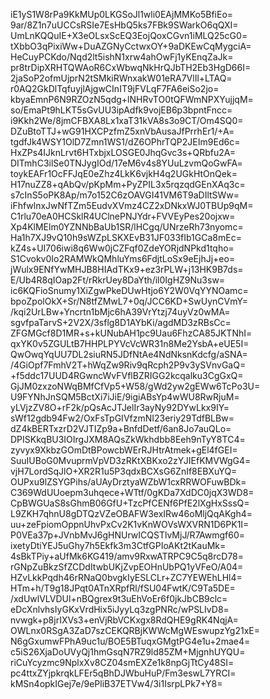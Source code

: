 iE1yS1W8rPa9KkMUp0LKGSoJl1wli0EAjMMKo5BfiEo=
9ar/8Z1n7uUCCsRSIe7EsHbQ5ks7FBk9SWarkO6qQXI=
UmLnKQQuIE+X3eOLsxScEQ3EojQoxCGvn1iMLQ25cG0=
tXbbO3qPixiWw+DuAZGNyCctwxOY+9aDKEwCqMygciA=
HeCuyPCKdo/Nqd2lt5ishN1xrw4ahOwFj1yKEnqZaJk=
pr8trDipXRHTQWAoR6CxWbwqNkHrQJbTH2Eb3HgD66I=
2jaSoP2ofmUjprN2tSMkiRWnxakW01eRA7VlIl+LTAQ=
r0AQ2GkDlTqfuyjlAjgwCInIT9jFVLqF7FA6eiSo2jo=
kbyaEmnP6N9RZOzN5qdg+lNHRvTO0tQFWmNPXYujjqM=
so/EmaPt9hLKT5sGvUU3ipAdfk9vojEB6p3bpntFncc=
i9Kkh2We/8jmCFBXA8Lx1xaT31kVA8s3o9CT/Om4SQ0=
DZuBtoTTJ+wG91HXCPzfmZ5xnVbAusaJfPrrhEr1/+A=
tgdfJk4WSY1OlD7Zmn1WS1/dZ6OPhrTQP2JEIm9Ed6c=
HxZPs4IJknLrvt6HTxbjxLOSGE0JhqGvc3s+QRbfu2A=
DITmhC3ilSe0TNJygIOd/17eM6v4s8YUuLzvmQoGwFA=
toykEAFr1OcFFJqE0eZhz4LkK6vjkH4q2UGkHtOnQek=
H17nuZZ8+qAbQv/pKpMm+PyZPIL3x5rqzqdGEnXAq3c=
s7cInS5oPK8Ap/m7o152C6zOAVGI41VM6T9aDIltSWw=
iFhfwlnxJwNfTZm5EudvXVmz4CZ2xDNkxWJ0TBUp9qM=
C1rlu70eA0HCSklR4UClnePNJYdr+FVVEyPes20ojxw=
Xp4KlMElm0YZNNbBaUb1SR/lHCgq/UNrzeRh73nyomc=
Ha1h7XJ9vQ10h9sWZpLSKXEvB31JF033fIb1GCa8mEc=
kZ4s+UI706iwi8q6Ww0jCZFqf0ZdeYORjdNPkd1tqho=
S1Cvokv0Io2RAMWkQMhluYms6FdjtLoSx9eEjhJj+eo=
jWulx9ENfYwMHJB8HIAdTKx9+ez3rPLW+j13HK9B7ds=
E/Ub4R8qIOap2Ft/rRkrUey8DaYth/il0IgHZ9Nu3sw=
ic6KQFioSnumy1XiZgwPkeDUwHtjo6Y2W0VqYYNOamc=
bpoZpolOkX+Sr/N8tfZMwL7+0q/JCC6KD+SwUynCVmY=
/kqi2UrLBw+Yncrtn1bMjc6hA39VrYtzj74uyVz0wMA=
sgvfpaTarvS+2V2X/3sflg8D1AYbKi/agdMD3zRBsCc=
ZFGMGcf8D1MR+s+kUNubAH1pc9Uau6FhzCA85JKTNhI=
qxYK0v5ZGULtB7HHPLPYVcVcWR31n8Me2YsbA+eUE5I=
QwOwqYqUU7DL2siuRN5JDfNtAe4NdNksnKdcfg/aSNA=
/4GiOpf7FmhV2T+hWqZw9Riv9qRcph2P9v3ySVnvGaQ=
+f5ddc17UUD4RGwncWvFVflBZRIGG2kcqalku3CgGxQ=
GjJM0zxzoNWqBMfCfVp5+W58/gWd2yw2gEWw6TcPo3U=
U9FYNhJnSQM5BctXi7iJiE/9igiABsYp4wWU8RwRjuM=
yLVjzZV8O+rF2k/pQsAcJTJelIr3ayNy92DYwLkx9IY=
sWf12gdb94Fw2/OxFsTpGIVfzmNI23eriy29TdfBLBw=
dZ4kBERTxzrD2VJTIZp9a+BnfdDetf/6an8Jo7auQLo=
DPISKkqBU3IOIrgJXM8AQsZkWkhdbb8Eeh9nTyY8TC4=
zyvyx9XkbzGOmDtBPowcbWErRJHtrAtmek+gEl4fGEI=
SuuIUBoG0MvuprmVpVD3zRKtXBKxo2zYJIEfKMVWgG4=
vjH7LordSqJlO+XR2R1u5P3qdxBCXsG6ZnIf8EBXuYQ=
OUPxu9lZSYGPihs/aUAyDrztyaWZbW1cxRRWOFuwBDk=
C369WdUUoepm3uhqece+WTtf/0gKDa7XdDC0jqX3WD8=
CpBWGUaS8sGhmB06GfU+TzcPfCENf6PfE2lXgHxSssQ=
L9ZKH7qhnU8gDTQzVZeOBAFW3exIRw46oMljQqAKgh4=
uu+zeFpiomOppnUhvPxCv2K1vKnWOVsWXVRN1D6PK1I=
P0VEa37p+JVnbMvJ6gHNUrwICQSTlvMjJ/R7Awmgf60=
ixetyDtiYEJ5uGhy7h5Ekfk3m3CtfGPIoAKt2tKauMk=
4sBkTPiy+aUfMk6KG419/amv9RxwATRPC9C5q8rcD78=
rGNpZuBkzSfZCDdItwbUKjZvpEOHnUbPQ1yVFeO/A04=
HZvLkkPqdh46rRNaQ0bvgkIyESLCLr+ZC7YEWEhLHl4=
HTm+h/T9g18JPqt0ATnXRpfRl/fSU04FwtK/C9Ta5DE=
/xdUwlVLVDUl+nBQgrex9t3uEhVoEr6f0jkJbCB9clc=
eDcXnlvhsIyGKxVrdHix5iJyyLq3zgPNRc/wPSLIvD8=
nvwgk+p8jrIXVs3+enVjRbVCKxgx8RdQHE9gRK4NqjA=
OWLnx0RSgA3ZaD7szCEKQRBjKWWcMgWEswupzYg21xE=
N6gGxumwFPhA9uc1u/BOE5BTuqxGMgtPG4e1u+2mae4=
c5iS26XjaDoUVyQj1hmGsqN7RZ9ld85ZM+MjgnhUYQU=
riCuYcyzmc9NplxXv8CZ04smEXZe1k8npGjTtCy48SI=
pc4ttxZYjpkrqkLFEr5qBhDJWbuHuP/Fm3eswL7YRCI=
kMSn4opkIGej7e/9ePliB37ETVw4/3i1IsrpLPk7+Y8=
